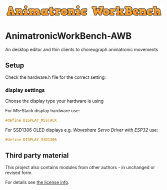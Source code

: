 <img src="Images/AWB-Logo.png" style="width:100% margin: 5px;"/>

# AnimatronicWorkBench-AWB

An desktop editor and thin clients to choreograph animatronic movements

## Setup

Check the hardware.h file for the correct setting:

### display settings

Choose the display type your hardware is using

For M5-Stack display hardware use:

```cpp
#define DISPLAY_M5STACK
```

For SSD1306 OLED displays e.g. *Waveshare Servo Driver with ESP32* use:

```cpp
#define DISPLAY_SSD1306
```

## Third party material

This project also contains modules from other authors - in unchanged or revised form.

For details see [the license info](LICENSE.md).
